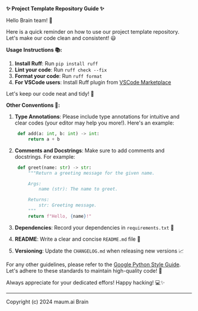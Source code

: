 **✨ Project Template Repository Guide ✨**

Hello Brain team! 👋

Here is a quick reminder on how to use our project template repository.
Let's make our code clean and consistent! 😃

**Usage Instructions 📚:**

1. **Install Ruff**: Run `pip install ruff`
2. **Lint your code**: Run `ruff check --fix`
3. **Format your code**: Run `ruff format`
4. **For VSCode users**: Install Ruff plugin from [VSCode Marketplace](https://marketplace.visualstudio.com/items?itemName=charliermarsh.ruff)

Let's keep our code neat and tidy! 🧹

**Other Conventions 📝:**

1. **Type Annotations**: Please include type annotations for intuitive and clear codes (your editor may help you more!).
   Here's an example:

   ```python
    def add(a: int, b: int) -> int:
        return a + b
   ```

2. **Comments and Docstrings**: Make sure to add comments and docstrings.
   For example:

   ```python
    def greet(name: str) -> str:
        """Return a greeting message for the given name.

        Args:
            name (str): The name to greet.

        Returns:
            str: Greeting message.
        """
        return f"Hello, {name}!"
   ```

3. **Dependencies**: Record your dependencies in `requirements.txt` 📄

4. **README**: Write a clear and concise `README.md` file 📘

5. **Versioning**: Update the `CHANGELOG.md` when releasing new versions 📈

For any other guidelines, please refer to the [Google Python Style Guide](https://google.github.io/styleguide/pyguide.html).
Let's adhere to these standards to maintain high-quality code! 🙏

Always appreciate for your dedicated effors! Happy hacking! 💻✨

---

Copyright (c) 2024 maum.ai Brain
